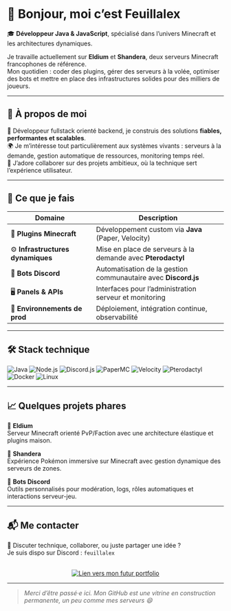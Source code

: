 # 👋 Bonjour, moi c’est Feuillalex

🎓 **Développeur Java & JavaScript**, spécialisé dans l’univers Minecraft et les architectures dynamiques.

Je travaille actuellement sur **Eldium** et **Shandera**, deux serveurs Minecraft francophones de référence.  
Mon quotidien : coder des plugins, gérer des serveurs à la volée, optimiser des bots et mettre en place des infrastructures solides pour des milliers de joueurs.

---

## 🧠 À propos de moi

💼 Développeur fullstack orienté backend, je construis des solutions **fiables, performantes et scalables**.  
🌍 Je m’intéresse tout particulièrement aux systèmes vivants : serveurs à la demande, gestion automatique de ressources, monitoring temps réel.  
🤝 J’adore collaborer sur des projets ambitieux, où la technique sert l’expérience utilisateur.

---

## 🔧 Ce que je fais

| Domaine | Description |
|--------|-------------|
| 🧩 **Plugins Minecraft** | Développement custom via **Java** (Paper, Velocity) |
| ⚙️ **Infrastructures dynamiques** | Mise en place de serveurs à la demande avec **Pterodactyl** |
| 🤖 **Bots Discord** | Automatisation de la gestion communautaire avec **Discord.js** |
| 🖥️ **Panels & APIs** | Interfaces pour l’administration serveur et monitoring |
| 🧪 **Environnements de prod** | Déploiement, intégration continue, observabilité |

---

## 🛠️ Stack technique

![Java](https://img.shields.io/badge/Java-%23ED8B00.svg?style=for-the-badge&logo=openjdk&logoColor=white)
![Node.js](https://img.shields.io/badge/Node.js-339933?style=for-the-badge&logo=nodedotjs&logoColor=white)
![Discord.js](https://img.shields.io/badge/Discord.js-5865F2?style=for-the-badge&logo=discord&logoColor=white)
![PaperMC](https://img.shields.io/badge/PaperMC-white?style=for-the-badge&logoColor=black)
![Velocity](https://img.shields.io/badge/Velocity-black?style=for-the-badge)
![Pterodactyl](https://img.shields.io/badge/Pterodactyl-2C2F33?style=for-the-badge&logoColor=white)
![Docker](https://img.shields.io/badge/Docker-2496ED?style=for-the-badge&logo=docker&logoColor=white)
![Linux](https://img.shields.io/badge/Linux-FCC624?style=for-the-badge&logo=linux&logoColor=black)

---

## 📈 Quelques projets phares

🔹 **Eldium**  
Serveur Minecraft orienté PvP/Faction avec une architecture élastique et plugins maison.

🔹 **Shandera**  
Expérience Pokémon immersive sur Minecraft avec gestion dynamique des serveurs de zones.

🔹 **Bots Discord**  
Outils personnalisés pour modération, logs, rôles automatiques et interactions serveur-jeu.

---

## 📬 Me contacter

💬 Discuter technique, collaborer, ou juste partager une idée ?  
Je suis dispo sur Discord : `feuillalex`

<br>

<div align="center">
  <a href="https://ton-site-quand-il-sera-pret.com">
    <img src="https://img.shields.io/badge/🌐%20Mon%20site-À%20venir-blue?style=for-the-badge" alt="Lien vers mon futur portfolio">
  </a>
</div>

---

> _Merci d’être passé·e ici. Mon GitHub est une vitrine en construction permanente, un peu comme mes serveurs 😄_

